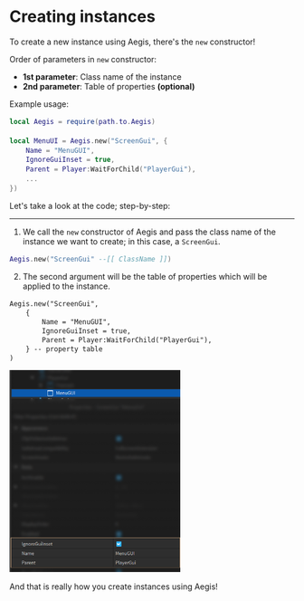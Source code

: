 # Creating instances

To create a new instance using Aegis, there's the `new` constructor!

Order of parameters in `new` constructor:

- **1st parameter**: Class name of the instance
- **2nd parameter**: Table of properties **(optional)**

Example usage:

```lua
local Aegis = require(path.to.Aegis)

local MenuUI = Aegis.new("ScreenGui", {
	Name = "MenuGUI",
	IgnoreGuiInset = true,
	Parent = Player:WaitForChild("PlayerGui"),
	...
})
```

Let's take a look at the code; step-by-step:

---

1. We call the `new` constructor of Aegis and pass the class name of the instance we want to create; in this case, a `ScreenGui`.

```lua
Aegis.new("ScreenGui" --[[ ClassName ]])
```

2. The second argument will be the table of properties which will be applied to the instance.

```lua{2-5}
Aegis.new("ScreenGui",
	{
		Name = "MenuGUI",
		IgnoreGuiInset = true,
		Parent = Player:WaitForChild("PlayerGui"),
	} -- property table
)
```

<img src="../images/instance-props.png" width="60%"/>

And that is really how you create instances using Aegis!
